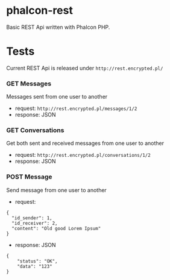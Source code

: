 # phalcon-rest
Basic REST Api written with Phalcon PHP.

# Tests
Current REST Api is released under ```http://rest.encrypted.pl/```

### GET Messages
Messages sent from one user to another
- request: ```http://rest.encrypted.pl/messages/1/2```
- response: JSON

### GET Conversations
Get both sent and received messages from one user to another 
- request: ```http://rest.encrypted.pl/conversations/1/2```
- response: JSON

### POST Message
Send message from one user to another
- request:
```
{
  "id_sender": 1,
  "id_receiver": 2,
  "content": "Old good Lorem Ipsum"
}
```
- response: JSON
```
{
    "status": "OK",
    "data": "123"
}
```